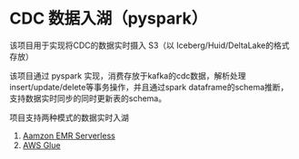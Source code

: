 # CDC 数据入湖（pyspark）

该项目用于实现将CDC的数据实时摄入 S3（以 Iceberg/Huid/DeltaLake的格式存放）

该项目通过 pyspark 实现，消费存放于kafka的cdc数据，解析处理insert/update/delete等事务操作，并且通过spark dataframe的schema推断，支持数据实时同步的同时更新表的schema。

项目支持两种模式的数据实时入湖

1. [Aamzon EMR Serverless](/aws-emr-serverless)
2. [AWS Glue](/aws-glue)

